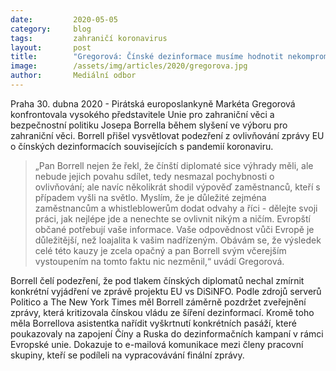 ```yaml
---
date:         2020-05-05
category:     blog
tags:         zahraničí koronavirus
layout:       post
title:        "Gregorová: Čínské dezinformace musíme hodnotit nekompromisně"
image:        /assets/img/articles/2020/gregorova.jpg
author:       Mediální odbor
--- 
```






Praha 30. dubna 2020 -  Pirátská europoslankyně Markéta Gregorová konfrontovala vysokého představitele Unie pro zahraniční věci a bezpečnostní politiku Josepa Borrella během slyšení ve výboru pro zahraniční věci. Borrell přišel vysvětlovat podezření z ovlivňování zprávy EU o čínských dezinformacích souvisejících s pandemií koronaviru.



> „Pan Borrell nejen že řekl, že čínští diplomaté sice výhrady měli, ale nebude jejich povahu sdílet, tedy nesmazal pochybnosti o ovlivňování; ale navíc několikrát shodil výpověď zaměstnanců, kteří s případem vyšli na světlo. Myslím, že je důležité zejména zaměstnancům a whistleblowerům dodat odvahy a říci - dělejte svoji práci, jak nejlépe jde a nenechte se ovlivnit nikým a ničím. Evropští občané potřebují vaše informace. Vaše odpovědnost vůči Evropě je důležitější, než loajalita k vašim nadřízeným. Obávám se, že výsledek celé této kauzy je zcela opačný a pan Borrell svým včerejším vystoupením na tomto faktu nic nezměnil,“ uvádí Gregorová. 



Borrell čelí podezření, že pod tlakem čínských diplomatů nechal zmírnit konkrétní vyjádření ve zprávě projektu EU vs DiSiNFO. Podle zdrojů serverů Politico a The New York Times měl Borrell záměrně pozdržet zveřejnění zprávy, která kritizovala čínskou vládu ze šíření dezinformací. Kromě toho měla Borrellova asistentka nařídit vyškrtnutí konkrétních pasáží, které poukazovaly na zapojení Číny a Ruska do dezinformačních kampaní v rámci Evropské unie. Dokazuje to e-mailová komunikace mezi členy pracovní skupiny, kteří se podíleli na vypracovávání finální zprávy.

